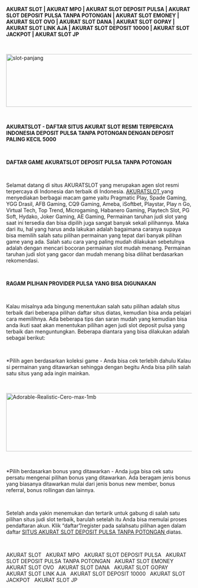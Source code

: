 <strong>AKURAT SLOT | AKURAT MPO | AKURAT SLOT DEPOSIT PULSA | AKURAT SLOT DEPOSIT PULSA TANPA POTONGAN | AKURAT SLOT EMONEY | AKURAT SLOT OVO | AKURAT SLOT DANA | AKURAT SLOT GOPAY | AKURAT SLOT LINK AJA | AKURAT SLOT DEPOSIT 10000 | AKURAT SLOT JACKPOT | AKURAT SLOT JP </strong>

&nbsp;

<a href="https://akuratslotpls10.infoakuratqq.com/"><img class="" src="https://i.ibb.co/02H62xx/slot-panjang.png" alt="slot-panjang" width="638" height="143" border="0" /></a>

&nbsp;

<strong>AKURATSLOT - DAFTAR SITUS AKURAT SLOT RESMI TERPERCAYA INDONESIA DEPOSIT PULSA TANPA POTONGAN DENGAN DEPOSIT PALING KECIL 5000 </strong>

&nbsp;

<strong>DAFTAR GAME AKURATSLOT DEPOSIT PULSA TANPA POTONGAN</strong>

&nbsp;

Selamat datang di situs AKURATSLOT yang merupakan agen slot resmi terpercaya di Indonesia dan terbaik di Indonesia. <a href="https://slotgacor55.infoakuratqq.com/"> AKURATSLOT </a> yang menyediakan berbagai macam game yaitu Pragmatic Play, Spade Gaming, YGG Drasil, AFB Gaming, CQ9 Gaming, Ameba, iSoftbet, Playstar, Play n Go, Virtual Tech, Top Trend, Microgaming, Habanero Gaming, Playtech Slot, PG Soft, Hydako, Joker Gaming, AE Gaming, Permainan taruhan judi slot yang saat ini tersedia dan bisa dipilih juga sangat banyak sekali pilihannya. Maka dari itu, hal yang harus anda lakukan adalah bagaimana caranya supaya bisa memilih salah satu pilihan permainan yang tepat dari banyak pilihan game yang ada. Salah satu cara yang paling mudah dilakukan sebetulnya adalah dengan mencari bocoran permainan slot mudah menang. Permainan taruhan judi slot yang gacor dan mudah menang bisa dilihat berdasarkan rekomendasi.

&nbsp;

<strong>RAGAM PILIHAN PROVIDER PULSA YANG BISA DIGUNAKAN</strong>

&nbsp;

Kalau misalnya ada bingung menentukan salah satu pilihan adalah situs terbaik dari beberapa pilihan daftar situs diatas, kemudian bisa anda pelajari cara memilihnya. Ada beberapa tips dan saran mudah yang kemudian bisa anda ikuti saat akan menentukan pilihan agen judi slot deposit pulsa yang terbaik dan menguntungkan. Beberapa diantara yang bisa dilakukan adalah sebagai berikut:

&nbsp;

*Pilih agen berdasarkan koleksi game - Anda bisa cek terlebih dahulu Kalau si permainan yang ditawarkan sehingga dengan begitu Anda bisa pilih salah satu situs yang ada ingin mainkan.

&nbsp;

<a href="https://direct.lc.chat/12652662/"><img class="" src="https://i.ibb.co/fHWDfCT/Adorable-Realistic-Cero-max-1mb.gif" alt="Adorable-Realistic-Cero-max-1mb" width="632" height="158" border="0" /></a>

&nbsp;

*Pilih berdasarkan bonus yang ditawarkan - Anda juga bisa cek satu persatu mengenai pilihan bonus yang ditawarkan. Ada beragam jenis bonus yang biasanya ditawarkan mulai dari jenis bonus new member, bonus referral, bonus rollingan dan lainnya.

&nbsp;

Setelah anda yakin menemukan dan tertarik untuk gabung di salah satu pilihan situs judi slot terbaik, barulah setelah itu Anda bisa memulai proses pendaftaran akun. Klik “daftar”/register pada salahsatu pilihan agen dalam daftar <a href="https://slotgacor55.infoakuratqq.com/"> SITUS AKURAT SLOT DEPOSIT PULSA TANPA POTONGAN </a> diatas.

&nbsp;

AKURAT SLOT
&nbsp;
AKURAT MPO
&nbsp;
AKURAT SLOT DEPOSIT PULSA
&nbsp;
AKURAT SLOT DEPOSIT PULSA TANPA POTONGAN
&nbsp;
AKURAT SLOT EMONEY
&nbsp;
AKURAT SLOT OVO
&nbsp;
AKURAT SLOT DANA
&nbsp;
AKURAT SLOT GOPAY
&nbsp;
AKURAT SLOT LINK AJA
&nbsp;
AKURAT SLOT DEPOSIT 10000
&nbsp;
AKURAT SLOT JACKPOT
&nbsp;
AKURAT SLOT JP
&nbsp;
